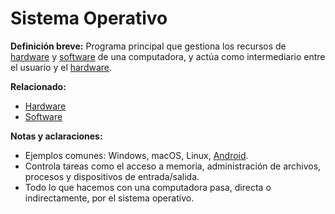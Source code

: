 # Sistema Operativo

**Definición breve:**
Programa principal que gestiona los recursos de [hardware](Hardware.md) y [software](Software) de una computadora, y actúa como intermediario entre el usuario y el [hardware](Hardware.md).

**Relacionado:**
- [Hardware](Hardware.md)
- [Software](Software.md)

**Notas y aclaraciones:**
- Ejemplos comunes: Windows, macOS, Linux, [Android](Android.md).
- Controla tareas como el acceso a memoria, administración de archivos, procesos y dispositivos de entrada/salida.
- Todo lo que hacemos con una computadora pasa, directa o indirectamente, por el sistema operativo.
